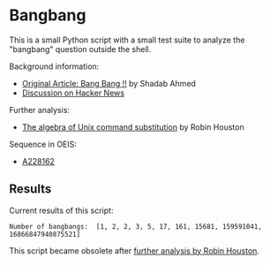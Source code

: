 Bangbang
========

This is a small Python script
with a small test suite
to analyze the "bangbang" question
outside the shell.

Background information:

* [Original Article: Bang Bang !!](http://shadabahmed.com/blog/2013/08/16/bang-bang) by Shadab Ahmed
* [Discussion on Hacker News](https://news.ycombinator.com/item?id=6223022)

Further analysis:

* [The algebra of Unix command substitution](http://bosker.wordpress.com/2013/08/16/using-group-theory-to-understand-unix-command-substitution/) by Robin Houston

Sequence in OEIS:

* [A228162](https://oeis.org/A228162)


Results
-------

Current results of this script:

    Number of bangbangs:  [1, 2, 2, 3, 5, 17, 161, 15681, 159591041, 16866847940875521]

This script became obsolete after
[further analysis by Robin Houston](http://bosker.wordpress.com/2013/08/16/using-group-theory-to-understand-unix-command-substitution/).
